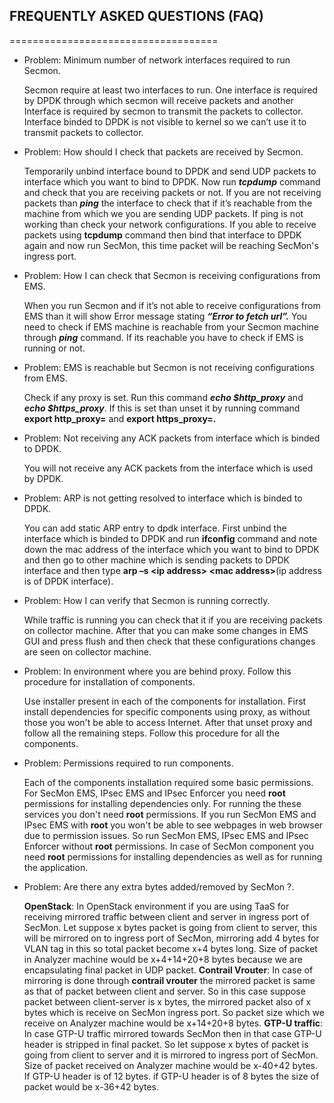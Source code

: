 ## FREQUENTLY ASKED QUESTIONS (FAQ)
====================================

-   Problem: Minimum number of network interfaces required to
    run Secmon.

    Secmon require at least two interfaces to run. One interface is
    required by DPDK through which secmon will receive packets and
    another Interface is required by secmon to transmit the packets
    to collector. Interface binded to DPDK is not visible to kernel so
    we can’t use it to transmit packets to collector.

-   Problem: How should I check that packets are received by Secmon.

    Temporarily unbind interface bound to DPDK and  send UDP packets to interface which you want to bind to DPDK. Now run ***tcpdump*** command and check that you are receiving packets or not. If you are not receiving packets than ***ping*** the interface to check that if it’s reachable from the machine from which we you are sending UDP packets. If ping is not working than check your network configurations. If you able to receive packets using **tcpdump** command then bind that interface to DPDK again and now run SecMon, this time packet will be reaching SecMon's ingress port.

-   Problem: How I can check that Secmon is receiving configurations
    from EMS.

    When you run Secmon and if it’s not able to receive configurations
    from EMS than it will show Error message stating ***“Error to
    fetch url”.*** You need to check if EMS machine is reachable from
    your Secmon machine through ***ping*** command. If its reachable you
    have to check if EMS is running or not.

-   Problem: EMS is reachable but Secmon is not receiving configurations
    from EMS.

    Check if any proxy is set. Run this command ***echo $http\_proxy***
    and ***echo $https\_proxy***. If this is set than unset it by
    running command **export http\_proxy=** and
    **export https\_proxy=.**

-   Problem: Not receiving any ACK packets from interface which is
    binded to DPDK.

    You will not receive any ACK packets from the interface which is
    used by DPDK.

-   Problem: ARP is not getting resolved to interface which is binded
    to DPDK.

    You can add static ARP entry to dpdk interface. First unbind the
    interface which is binded to DPDK and run **ifconfig** command and
    note down the mac address of the interface which you want to bind to
    DPDK and then go to other machine which is sending packets to DPDK
    interface and then type **arp –s &lt;ip address&gt; &lt;mac
    address&gt;**(ip address is of DPDK interface).

-   Problem: How I can verify that Secmon is running correctly.

    While traffic is running you can check that it if you are receiving
    packets on collector machine. After that you can make some changes
    in EMS GUI and press flush and then check that these configurations
    changes are seen on collector machine.

-   Problem: In environment where you are behind proxy. Follow this procedure for installation of components.

    Use installer present in each of the components for installation. First install dependencies for specific components using proxy, as without those you won't be able to access Internet. After that unset proxy and follow all the remaining steps. Follow this procedure for all the components.

-   Problem: Permissions required to run components.

    Each of the components installation required some basic permissions. For SecMon EMS, IPsec EMS and IPsec Enforcer you need **root** permissions for installing dependencies only. For running the these services you don't need **root** permissions. If you run SecMon EMS and IPsec EMS with **root** you won't be able to see webpages in web browser due to permission issues. So run SecMon EMS, IPsec EMS and IPsec Enforcer without **root** permissions.
    In case of SecMon component you need **root** permissions for installing dependencies as well as for running the application.

-   Problem: Are there any extra bytes added/removed by SecMon ?.

    **OpenStack**: In OpenStack environment if you are using TaaS for receiving mirrored traffic between client and server in ingress port of SecMon. Let suppose x bytes packet is going from client to server, this will be mirrored on to ingress port of SecMon, mirroring add 4 bytes for VLAN tag in this so total packet become x+4 bytes long. Size of packet in Analyzer machine would be x+4+14+20+8 bytes because we are encapsulating final packet in UDP packet.
    **Contrail Vrouter**: In case of mirroring is done through **contrail vrouter** the mirrored packet is same as that of packet between client and server. So in this case suppose packet between client-server is x bytes, the mirrored packet also of x bytes which is receive on SecMon ingress port. So packet size which we receive on Analyzer machine would be x+14+20+8 bytes.
    **GTP-U traffic**: In case GTP-U traffic mirrored towards SecMon then in that case GTP-U header is stripped in final packet. So let suppose x bytes of packet is going from client to server and it is mirrored to ingress port of SecMon. Size of packet received on Analyzer machine would be x-40+42 bytes. If GTP-U header is of 12 bytes. if GTP-U header is of 8 bytes the size of packet would be x-36+42 bytes.